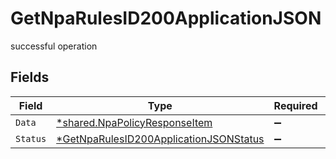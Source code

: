 # GetNpaRulesID200ApplicationJSON

successful operation


## Fields

| Field                                                                                                      | Type                                                                                                       | Required                                                                                                   | Description                                                                                                |
| ---------------------------------------------------------------------------------------------------------- | ---------------------------------------------------------------------------------------------------------- | ---------------------------------------------------------------------------------------------------------- | ---------------------------------------------------------------------------------------------------------- |
| `Data`                                                                                                     | [*shared.NpaPolicyResponseItem](../../models/shared/npapolicyresponseitem.md)                              | :heavy_minus_sign:                                                                                         | N/A                                                                                                        |
| `Status`                                                                                                   | [*GetNpaRulesID200ApplicationJSONStatus](../../models/operations/getnparulesid200applicationjsonstatus.md) | :heavy_minus_sign:                                                                                         | N/A                                                                                                        |